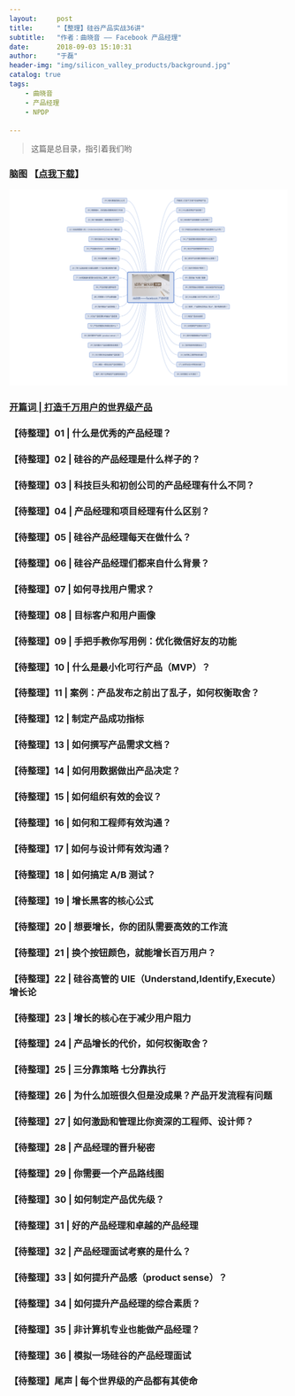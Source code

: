 ```yaml
---
layout:     post
title:      "【整理】硅谷产品实战36讲"
subtitle:   "作者：曲晓音 —— Facebook 产品经理"
date:       2018-09-03 15:10:31
author:     "于磊"
header-img: "img/silicon_valley_products/background.jpg"
catalog: true
tags:
    - 曲晓音
    - 产品经理
    - NPDP

---
```


> 这篇是总目录，指引着我们哟



### 脑图 【[点我下载](https://github.com/yuleizhuai/resources/blob/master/management/NPDP/Silicon_valley_products/silicon_valley_products.pdf)】

![silicon_valley_products](/img/silicon_valley_products/silicon_valley_products.jpg)







### [开篇词 | 打造千万用户的世界级产品](https://yulei.vip/2018/09/03/the_opening_words/)

### 【待整理】01 | 什么是优秀的产品经理？

### 【待整理】02 | 硅谷的产品经理是什么样子的？

### 【待整理】03 | 科技巨头和初创公司的产品经理有什么不同？

### 【待整理】04 | 产品经理和项目经理有什么区别？

### 【待整理】05 | 硅谷产品经理每天在做什么？

### 【待整理】06 | 硅谷产品经理们都来自什么背景？

### 【待整理】07 | 如何寻找用户需求？

### 【待整理】08 | 目标客户和用户画像

### 【待整理】09 | 手把手教你写用例：优化微信好友的功能

### 【待整理】10 | 什么是最小化可行产品（MVP）？

### 【待整理】11 | 案例：产品发布之前出了乱子，如何权衡取舍？

### 【待整理】12 | 制定产品成功指标

### 【待整理】13 | 如何撰写产品需求文档？

### 【待整理】14 | 如何用数据做出产品决定？

### 【待整理】15 | 如何组织有效的会议？

### 【待整理】16 | 如何和工程师有效沟通？

### 【待整理】17 | 如何与设计师有效沟通？

### 【待整理】18 | 如何搞定 A/B 测试？

### 【待整理】19 | 增长黑客的核心公式

### 【待整理】20 | 想要增长，你的团队需要高效的工作流

### 【待整理】21 | 换个按钮颜色，就能增长百万用户？

### 【待整理】22 | 硅谷高管的 UIE（Understand,Identify,Execute）增长论

### 【待整理】23 | 增长的核心在于减少用户阻力

### 【待整理】24 | 产品增长的代价，如何权衡取舍？

### 【待整理】25 | 三分靠策略 七分靠执行

### 【待整理】26 | 为什么加班很久但是没成果？产品开发流程有问题

### 【待整理】27 | 如何激励和管理比你资深的工程师、设计师？

### 【待整理】28 | 产品经理的晋升秘密

### 【待整理】29 | 你需要一个产品路线图

### 【待整理】30 | 如何制定产品优先级？

### 【待整理】31 | 好的产品经理和卓越的产品经理

### 【待整理】32 | 产品经理面试考察的是什么？

### 【待整理】33 | 如何提升产品感（product sense）？

### 【待整理】34 | 如何提升产品经理的综合素质？

### 【待整理】35 | 非计算机专业也能做产品经理？

### 【待整理】36 | 模拟一场硅谷的产品经理面试

### 【待整理】尾声 | 每个世界级的产品都有其使命